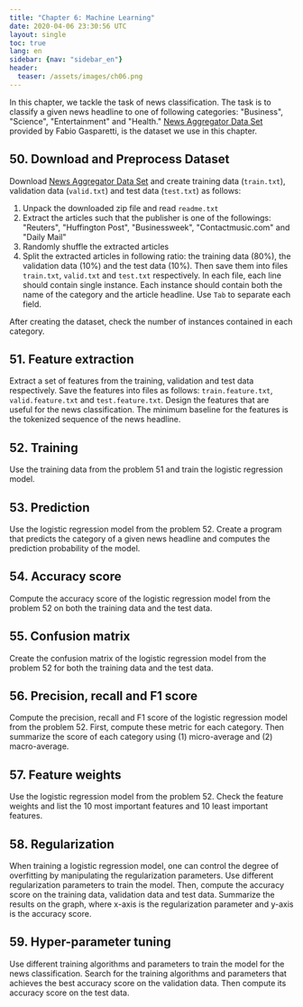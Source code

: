 ```yaml
---
title: "Chapter 6: Machine Learning"
date: 2020-04-06 23:30:56 UTC
layout: single
toc: true
lang: en
sidebar: {nav: "sidebar_en"}
header:
  teaser: /assets/images/ch06.png
---
```


In this chapter, we tackle the task of news classification.
The task is to classify a given news headline to one of following categories: "Business", "Science", "Entertainment" and "Health."
[News Aggregator Data Set](https://archive.ics.uci.edu/ml/datasets/News+Aggregator) provided by Fabio Gasparetti, is the dataset we use in this chapter.

## 50. Download and Preprocess Dataset
Download [News Aggregator Data Set](https://archive.ics.uci.edu/ml/datasets/News+Aggregator) and create training data (`train.txt`), validation data (`valid.txt`) and test data (`test.txt`) as follows:

1. Unpack the downloaded zip file and read `readme.txt`
2. Extract the articles such that the publisher is one of the followings: "Reuters", "Huffington Post", "Businessweek", "Contactmusic.com" and "Daily Mail"
3. Randomly shuffle the extracted articles
4. Split the extracted articles in following ratio: the training data (80%), the validation data (10%) and the test data (10%). Then save them into files `train.txt`, `valid.txt` and `test.txt` respectively. In each file, each line should contain single instance. Each instance should contain both the name of the category and the article headline. Use `Tab` to separate each field.

After creating the dataset, check the number of instances contained in each category.

## 51. Feature extraction

Extract a set of features from the training, validation and test data respectively.
Save the features into files as follows: `train.feature.txt`, `valid.feature.txt` and `test.feature.txt`.
Design the features that are useful for the news classification.
The minimum baseline for the features is the tokenized sequence of the news headline.

## 52. Training

Use the training data from the problem 51 and train the logistic regression model.

## 53. Prediction

Use the logistic regression model from the problem 52.
Create a program that predicts the category of a given news headline and computes the prediction probability of the model.

## 54. Accuracy score

Compute the accuracy score of the logistic regression model from the problem 52 on both the training data and the test data.

## 55. Confusion matrix

Create the confusion matrix of the logistic regression model from the problem 52 for both the training data and the test data.

## 56. Precision, recall and F1 score

Compute the precision, recall and F1 score of the logistic regression model from the problem 52.
First, compute these metric for each category.
Then summarize the score of each category using (1) micro-average and (2) macro-average.

## 57. Feature weights

Use the logistic regression model from the problem 52.
Check the feature weights and list the 10 most important features and 10 least important features.

## 58. Regularization

When training a logistic regression model, one can control the degree of overfitting by manipulating the regularization parameters.
Use different regularization parameters to train the model.
Then, compute the accuracy score on the training data, validation data and test data.
Summarize the results on the graph, where x-axis is the regularization parameter and y-axis is the accuracy score.

## 59. Hyper-parameter tuning

Use different training algorithms and parameters to train the model for the news classification.
Search for the training algorithms and parameters that achieves the best accuracy score on the validation data.
Then compute its accuracy score on the test data.


